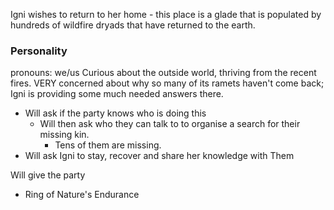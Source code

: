Igni wishes to return to her home - this place is a glade that is populated by hundreds of wildfire dryads that have returned to the earth.

### __Personality__
pronouns: we/us
Curious about the outside world, thriving from the recent fires. VERY concerned about why so many of its ramets haven't come back; Igni is providing some much needed answers there. 

- Will ask if the party knows who is doing this
	- Will then ask who they can talk to to organise a search for their missing kin.
		- Tens of them are missing.
- Will ask Igni to stay, recover and share her knowledge with Them 

Will give the party 
- Ring of Nature's Endurance

